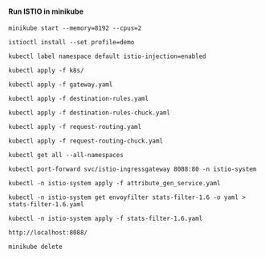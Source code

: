 #### Run ISTIO in minikube
```
minikube start --memory=8192 --cpus=2
```

```
istioctl install --set profile=demo
```

```
kubectl label namespace default istio-injection=enabled
```

```
kubectl apply -f k8s/
```

```
kubectl apply -f gateway.yaml
```

```
kubectl apply -f destination-rules.yaml
```

```
kubectl apply -f destination-rules-chuck.yaml
```

```
kubectl apply -f request-routing.yaml
```

```
kubectl apply -f request-routing-chuck.yaml
```

```
kubectl get all --all-namespaces
```

```
kubectl port-forward svc/istio-ingressgateway 8088:80 -n istio-system
```

```
kubectl -n istio-system apply -f attribute_gen_service.yaml
```

```
kubectl -n istio-system get envoyfilter stats-filter-1.6 -o yaml > stats-filter-1.6.yaml
```

```
kubectl -n istio-system apply -f stats-filter-1.6.yaml
```

```
http://localhost:8088/
```

```
minikube delete
```
